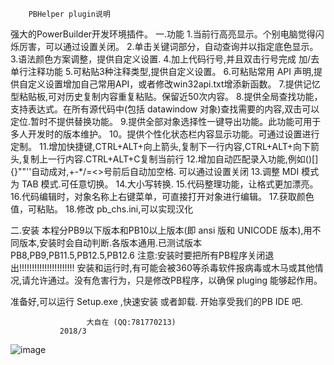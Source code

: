         PBHelper plugin说明

 强大的PowerBuilder开发环境插件。
一.功能
    1.当前行高亮显示。个别电脑觉得闪烁厉害，可以通过设置关闭。
    2.单击关键词部分，自动查询并以指定底色显示。
    3.语法颜色方案调整，提供自定义设置.
    4.加上代码行号,并且双击行号完成 加/去 单行注释功能
    5.可粘贴3种注释类型,提供自定义设置。
    6.可粘贴常用 API 声明,提供自定义设置增加自己常用API，或者修改win32api.txt增添新函数。
    7.提供记忆型粘贴板,可对历史复制内容重复粘贴。保留近50次内容。
    8.提供全局查找功能，支持表达式。在所有源代码中(包括 datawindow 对象)查找需要的内容,双击可以定位.暂时不提供替换功能。
    9.提供全部对象选择性一键导出功能。此功能可用于多人开发时的版本维护。
    10。提供个性化状态栏内容显示功能。可通过设置进行定制。
    11.增加快捷键,CTRL+ALT+向上箭头,复制下一行内容,CTRL+ALT+向下箭头,复制上一行内容.CTRL+ALT+C复制当前行
    12.增加自动匹配录入功能,例如()[]{}""''自动成对,+-*/=<>号前后自动加空格. 可以通过设置关闭
    13.调整 MDI 模式为 TAB 模式.可任意切换。
    14.大小写转换.
    15.代码整理功能，让格式更加漂亮。
    16.代码编辑时，对象名称上右键菜单，可直接打开对象进行编辑。
    17.获取颜色值，可粘贴。
    18.修改 pb_chs.ini,可以实现汉化

二.安装
    本程分PB9以下版本和PB10以上版本(即 ansi 版和 UNICODE 版本),用不同版本,安装时会自动判断.各版本通用.已测试版本 PB8,PB9,PB11.5,PB12.5,PB12.6
注意:安装时要把所有PB程序关闭退出!!!!!!!!!!!!!!!!!!!!!!
    安装和运行时,有可能会被360等杀毒软件报病毒或木马或其他情况,请允许通过。没有危害行为，只是修改PB程序，以确保 pluging 能够起作用。

准备好,可以运行 Setup.exe ,快速安装 或者卸载.
开始享受我们的PB IDE 吧.

                     大自在 (QQ:781770213)
               2018/3
![image](https://user-images.githubusercontent.com/89757391/131768703-5e99afa6-ecf3-4793-b6f3-a4eb9902061d.png)

